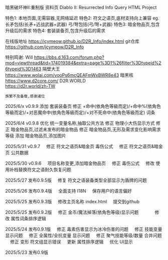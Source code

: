 暗黑破坏神II:重制版 资料页
Diablo II: Resurrected Info Query HTML Project

特色1: 本地页面,无需容器,无网络延迟
特色2: 符文之语页,底材支持向上兼容 eg.长矛包括(长矛+近战武器+武器) 弓/弩包括(弓/弩+武器)
特色3: 暗金物品页,包含升级后的需求
特色4: 套装装备页,包含升级后的需求

在线版地址 https://jcymeow.github.io/D2R_Info/index.html
git仓库 https://github.com/jcymeow/D2R_Info

特别鸣谢: 
    Will
        https://bbs.d.163.com/forum.php?mod=viewthread&tid=174019384&extra=page%3D1%26filter%3Dtypeid%26typeid%3D1463
    隔壁大王    
        https://www.wolai.com/vooPs6mcQEAFmWxBWR8e43
    暗黑核      
        https://www.d2core.com/
    D2R.WORLD   
        https://d2r.world/zh-TW
    
    族繁不及备载,感谢诸位

2025/6/x v0.9.9
    添加 套装装备页
    修正 +命中(依角色等級而定)/+命中%(依角色等級而定)/+对恶魔命中(依角色等級而定)/+对不死命中(依角色等級而定) 词条
    
2025/6/4 v0.9.8
    优化 统一变量名称,抽取公共方法
    修正 物理小大伤显示方式
    修正 暗金物品页,过滤未发布的暗金物品
    修正 暗金物品页,无形及需求变化影响需求等级
    添加 暗金物品页,添加图片

2025/5/31 v0.9.7
    修正 符文之语页&暗金页 毒伤公式
    修正 符文之语页&暗金页 公共数据

2025/5/30 v0.9.6
    项目名称变更,添加暗金物品页
    修正 毒伤公式
    修改 使用补档替换符文之语耐久恢复问题

2025/5/27 发布0.9.5版
    修复 符文之语装备类型全部显示为盾牌的问题

2025/5/26 发布0.9.4版
    全面支持 I18N
    保存用户的语言偏好

2025/5/25 发布0.9.3版
    修改主页名称 index.html
    提交到github

2025/5/25 发布0.9.2版
    修正 金币/魔法掉落(依角色等级)显示问题        
    修改 属性词条排序逻辑

2025/5/24 发布0.9.1版
    修正 毒素伤害显示为冰冷伤害的问题
    修正 技能变量 显示问题
    修正 全属性/全抗变量 显示问题
    修正 聚气技能等级/数量 合并问题
    修正 变形 符文组显示错误
    更新 属性排序逻辑
    优化 UI显示

2025/5/23 发布0.9版


